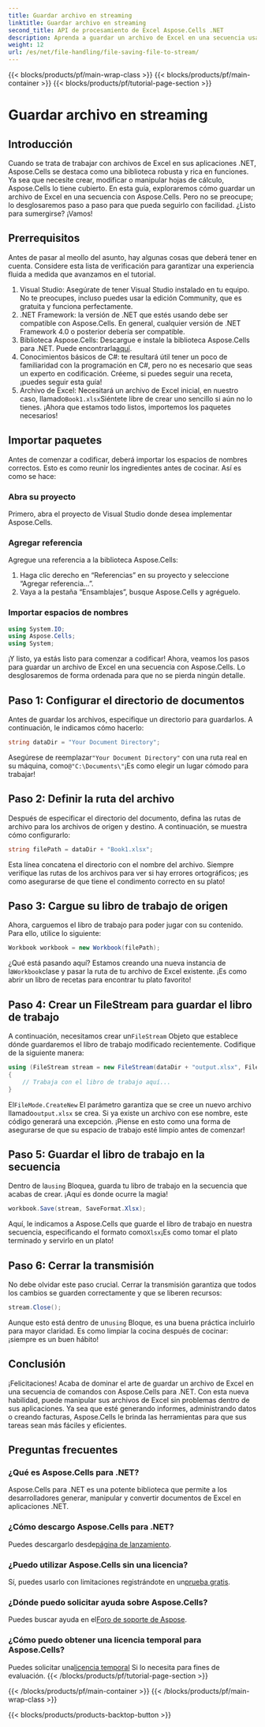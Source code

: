 ```yaml
---
title: Guardar archivo en streaming
linktitle: Guardar archivo en streaming
second_title: API de procesamiento de Excel Aspose.Cells .NET
description: Aprenda a guardar un archivo de Excel en una secuencia usando Aspose.Cells para .NET con esta guía paso a paso repleta de ejemplos.
weight: 12
url: /es/net/file-handling/file-saving-file-to-stream/
---
```


{{< blocks/products/pf/main-wrap-class >}}
{{< blocks/products/pf/main-container >}}
{{< blocks/products/pf/tutorial-page-section >}}

# Guardar archivo en streaming

## Introducción
Cuando se trata de trabajar con archivos de Excel en sus aplicaciones .NET, Aspose.Cells se destaca como una biblioteca robusta y rica en funciones. Ya sea que necesite crear, modificar o manipular hojas de cálculo, Aspose.Cells lo tiene cubierto. En esta guía, exploraremos cómo guardar un archivo de Excel en una secuencia con Aspose.Cells. Pero no se preocupe; lo desglosaremos paso a paso para que pueda seguirlo con facilidad. ¿Listo para sumergirse? ¡Vamos!
## Prerrequisitos
Antes de pasar al meollo del asunto, hay algunas cosas que deberá tener en cuenta. Considere esta lista de verificación para garantizar una experiencia fluida a medida que avanzamos en el tutorial.
1. Visual Studio: Asegúrate de tener Visual Studio instalado en tu equipo. No te preocupes, incluso puedes usar la edición Community, que es gratuita y funciona perfectamente.
2. .NET Framework: la versión de .NET que estés usando debe ser compatible con Aspose.Cells. En general, cualquier versión de .NET Framework 4.0 o posterior debería ser compatible.
3. Biblioteca Aspose.Cells: Descargue e instale la biblioteca Aspose.Cells para .NET. Puede encontrarla[aquí](https://releases.aspose.com/cells/net/). 
4. Conocimientos básicos de C#: te resultará útil tener un poco de familiaridad con la programación en C#, pero no es necesario que seas un experto en codificación. Créeme, si puedes seguir una receta, ¡puedes seguir esta guía!
5.  Archivo de Excel: Necesitará un archivo de Excel inicial, en nuestro caso, llamado`Book1.xlsx`Siéntete libre de crear uno sencillo si aún no lo tienes.
¡Ahora que estamos todo listos, importemos los paquetes necesarios!
## Importar paquetes
Antes de comenzar a codificar, deberá importar los espacios de nombres correctos. Esto es como reunir los ingredientes antes de cocinar. Así es como se hace:
### Abra su proyecto
Primero, abra el proyecto de Visual Studio donde desea implementar Aspose.Cells.
### Agregar referencia
Agregue una referencia a la biblioteca Aspose.Cells:
1. Haga clic derecho en “Referencias” en su proyecto y seleccione “Agregar referencia…”.
2. Vaya a la pestaña “Ensamblajes”, busque Aspose.Cells y agréguelo.
### Importar espacios de nombres
```csharp
using System.IO;
using Aspose.Cells;
using System;
```
¡Y listo, ya estás listo para comenzar a codificar! 
Ahora, veamos los pasos para guardar un archivo de Excel en una secuencia con Aspose.Cells. Lo desglosaremos de forma ordenada para que no se pierda ningún detalle.
## Paso 1: Configurar el directorio de documentos
Antes de guardar los archivos, especifique un directorio para guardarlos. A continuación, le indicamos cómo hacerlo:
```csharp
string dataDir = "Your Document Directory";
```
 Asegúrese de reemplazar`"Your Document Directory"` con una ruta real en su máquina, como`@"C:\Documents\"`¡Es como elegir un lugar cómodo para trabajar!
## Paso 2: Definir la ruta del archivo
Después de especificar el directorio del documento, defina las rutas de archivo para los archivos de origen y destino. A continuación, se muestra cómo configurarlo:
```csharp
string filePath = dataDir + "Book1.xlsx";
```
Esta línea concatena el directorio con el nombre del archivo. Siempre verifique las rutas de los archivos para ver si hay errores ortográficos; ¡es como asegurarse de que tiene el condimento correcto en su plato!
## Paso 3: Cargue su libro de trabajo de origen
Ahora, carguemos el libro de trabajo para poder jugar con su contenido. Para ello, utilice lo siguiente:
```csharp
Workbook workbook = new Workbook(filePath);
```
 ¿Qué está pasando aquí? Estamos creando una nueva instancia de la`Workbook`clase y pasar la ruta de tu archivo de Excel existente. ¡Es como abrir un libro de recetas para encontrar tu plato favorito!
## Paso 4: Crear un FileStream para guardar el libro de trabajo
 A continuación, necesitamos crear un`FileStream` Objeto que establece dónde guardaremos el libro de trabajo modificado recientemente. Codifique de la siguiente manera:
```csharp
using (FileStream stream = new FileStream(dataDir + "output.xlsx", FileMode.CreateNew))
{
    // Trabaja con el libro de trabajo aquí...
}
```
 El`FileMode.CreateNew` El parámetro garantiza que se cree un nuevo archivo llamado`output.xlsx` se crea. Si ya existe un archivo con ese nombre, este código generará una excepción. ¡Piense en esto como una forma de asegurarse de que su espacio de trabajo esté limpio antes de comenzar!
## Paso 5: Guardar el libro de trabajo en la secuencia
 Dentro de la`using` Bloquea, guarda tu libro de trabajo en la secuencia que acabas de crear. ¡Aquí es donde ocurre la magia!
```csharp
workbook.Save(stream, SaveFormat.Xlsx);
```
 Aquí, le indicamos a Aspose.Cells que guarde el libro de trabajo en nuestra secuencia, especificando el formato como`Xlsx`¡Es como tomar el plato terminado y servirlo en un plato!
## Paso 6: Cerrar la transmisión
No debe olvidar este paso crucial. Cerrar la transmisión garantiza que todos los cambios se guarden correctamente y que se liberen recursos:
```csharp
stream.Close();
```
 Aunque esto está dentro de un`using` Bloque, es una buena práctica incluirlo para mayor claridad. Es como limpiar la cocina después de cocinar: ¡siempre es un buen hábito!
## Conclusión
¡Felicitaciones! Acaba de dominar el arte de guardar un archivo de Excel en una secuencia de comandos con Aspose.Cells para .NET. Con esta nueva habilidad, puede manipular sus archivos de Excel sin problemas dentro de sus aplicaciones. Ya sea que esté generando informes, administrando datos o creando facturas, Aspose.Cells le brinda las herramientas para que sus tareas sean más fáciles y eficientes.
## Preguntas frecuentes
### ¿Qué es Aspose.Cells para .NET?
Aspose.Cells para .NET es una potente biblioteca que permite a los desarrolladores generar, manipular y convertir documentos de Excel en aplicaciones .NET.
### ¿Cómo descargo Aspose.Cells para .NET?
 Puedes descargarlo desde[página de lanzamiento](https://releases.aspose.com/cells/net/).
### ¿Puedo utilizar Aspose.Cells sin una licencia?
 Sí, puedes usarlo con limitaciones registrándote en un[prueba gratis](https://releases.aspose.com/). 
### ¿Dónde puedo solicitar ayuda sobre Aspose.Cells?
 Puedes buscar ayuda en el[Foro de soporte de Aspose](https://forum.aspose.com/c/cells/9).
### ¿Cómo puedo obtener una licencia temporal para Aspose.Cells?
 Puedes solicitar una[licencia temporal](https://purchase.aspose.com/temporary-license/) Si lo necesita para fines de evaluación.
{{< /blocks/products/pf/tutorial-page-section >}}

{{< /blocks/products/pf/main-container >}}
{{< /blocks/products/pf/main-wrap-class >}}

{{< blocks/products/products-backtop-button >}}
